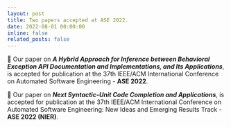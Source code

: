 ```yaml
---
layout: post
title: Two papers accepted at ASE 2022.
date: 2022-08-01 00:00:00
inline: false
related_posts: false
---
```


:tada: Our paper on ***A Hybrid Approach for Inference between Behavioral Exception API Documentation and Implementations, and Its Applications***, is accepted for publication at the 37th IEEE/ACM International Conference on Automated Software Engineering - **ASE 2022**.

:tada: Our paper on ***Next Syntactic-Unit Code Completion and Applications***, is accepted for publication at the 37th IEEE/ACM International Conference on Automated Software Engineering: New Ideas and Emerging Results Track - **ASE 2022 (NIER)**.